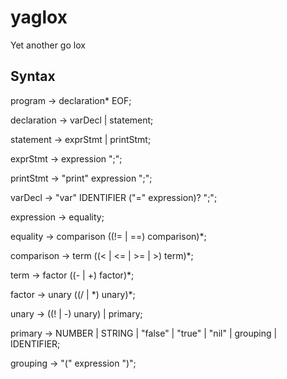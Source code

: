 # yaglox
Yet another go lox

## Syntax

program -> declaration\* EOF;

declaration -> varDecl | statement;

statement -> exprStmt | printStmt;

exprStmt -> expression ";";

printStmt -> "print" expression ";";

varDecl -> "var" IDENTIFIER ("=" expression)? ";";

expression -> equality;

equality -> comparison ((!= | ==) comparison)\*;

comparison -> term ((< | <= | >= | >) term)\*;

term -> factor ((- | +) factor)\*;

factor -> unary ((/ | \*) unary)\*;

unary -> ((! | -) unary) | primary;

primary -> NUMBER | STRING | "false" | "true" | "nil" | grouping | IDENTIFIER;

grouping -> "(" expression ")";
